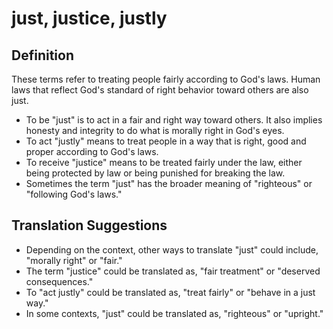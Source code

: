 # just, justice, justly

## Definition

These terms refer to treating people fairly according to God's laws. Human laws that reflect God's standard of right behavior toward others are also just.

* To be "just" is to act in a fair and right way toward others. It also implies honesty and integrity to do what is morally right in God's eyes.
* To act "justly" means to treat people in a way that is right, good and proper according to God's laws.
* To receive "justice" means to be treated fairly under the law, either being protected by law or being punished for breaking the law.
* Sometimes the term "just" has the broader meaning of "righteous" or "following God's laws."


## Translation Suggestions



* Depending on the context, other ways to translate "just" could include, "morally right" or "fair."
* The term "justice" could be translated as, "fair treatment" or "deserved consequences."
* To "act justly" could be translated as, "treat fairly" or "behave in a just way."
* In some contexts, "just" could be translated as, "righteous" or "upright."